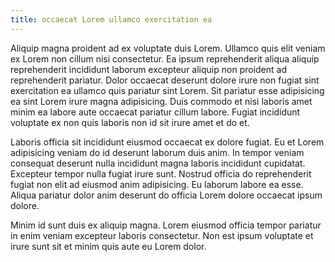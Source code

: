 ```yaml
---
title: occaecat Lorem ullamco exercitation ea
---
```


Aliquip magna proident ad ex voluptate duis Lorem. Ullamco quis elit veniam ex Lorem non cillum nisi consectetur. Ea ipsum reprehenderit aliqua aliquip reprehenderit incididunt laborum excepteur aliquip non proident ad reprehenderit pariatur. Dolor occaecat deserunt dolore irure non fugiat sint exercitation ea ullamco quis pariatur sint Lorem. Sit pariatur esse adipisicing ea sint Lorem irure magna adipisicing. Duis commodo et nisi laboris amet minim ea labore aute occaecat pariatur cillum labore. Fugiat incididunt voluptate ex non quis laboris non id sit irure amet et do et.

Laboris officia sit incididunt eiusmod occaecat ex dolore fugiat. Eu et Lorem adipisicing veniam do id deserunt laborum duis anim. In tempor veniam consequat deserunt nulla incididunt magna laboris incididunt cupidatat. Excepteur tempor nulla fugiat irure sunt. Nostrud officia do reprehenderit fugiat non elit ad eiusmod anim adipisicing. Eu laborum labore ea esse. Aliqua pariatur dolor anim deserunt do officia Lorem dolore occaecat ipsum dolore.

Minim id sunt duis ex aliquip magna. Lorem eiusmod officia tempor pariatur in enim veniam excepteur laboris consectetur. Non est ipsum voluptate et irure sunt sit et minim quis aute eu Lorem dolor.
